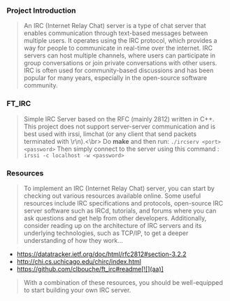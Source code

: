 ###  Project Introduction
> An IRC (Internet Relay Chat) server is a type of chat server that enables communication through text-based messages between multiple users. It operates using the IRC protocol, which provides a way for people to communicate in real-time over the internet. IRC servers can host multiple channels, where users can participate in group conversations or join private conversations with other users. IRC is often used for community-based discussions and has been popular for many years, especially in the open-source software community.

### FT_IRC
> Simple IRC Server based on the RFC (mainly 2812) written in C++.
This project does not support server-server communication and is best used with irssi, limchat (or any client that send packets terminated with \r\n).<\br>
Do **make** and then run:
`./ircserv <port> <password>`
Then simply connect to the server using this command :
`irssi -c localhost -w <password>`

### Resources
> To implement an IRC (Internet Relay Chat) server, you can start by checking out various resources available online. Some useful resources include IRC specifications and protocols, open-source IRC server software such as IRCd, tutorials, and forums where you can ask questions and get help from other developers. Additionally, consider reading up on the architecture of IRC servers and its underlying technologies, such as TCP/IP, to get a deeper understanding of how they work...

- https://datatracker.ietf.org/doc/html/rfc2812#section-3.2.2
- http://chi.cs.uchicago.edu/chirc/index.html
- https://github.com/clbouche/ft_irc#readme[![](aa)]

>  With a combination of these resources, you should be well-equipped to start building your own IRC server.
